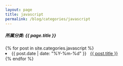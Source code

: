 ```yaml
---
layout: page
title: javascript
permalink: /blog/categories/javascript
---
```


<h5> 所属分类: {{ page.title }} </h5>

<div class="card">
{% for post in site.categories.javascript %}
 <li class="category-posts"><span>{{ post.date | date: "%Y-%m-%d" }}</span> &nbsp; <a href="{{ post.url }}">{{ post.title }}</a></li>
{% endfor %}
</div>